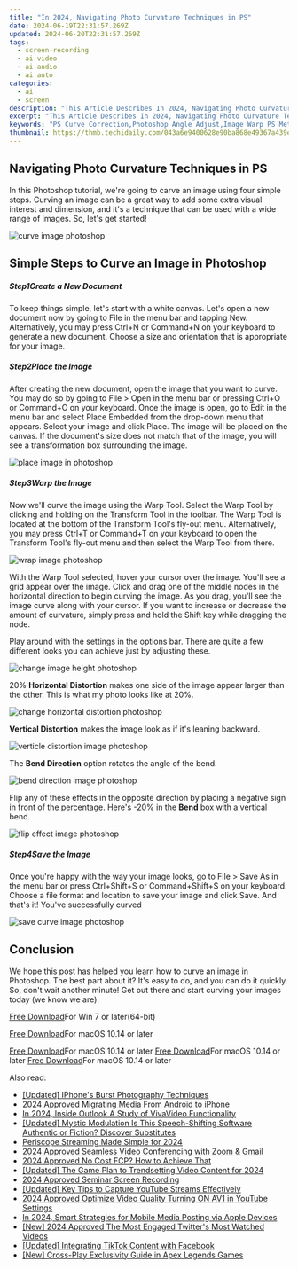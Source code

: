 ```yaml
---
title: "In 2024, Navigating Photo Curvature Techniques in PS"
date: 2024-06-19T22:31:57.269Z
updated: 2024-06-20T22:31:57.269Z
tags: 
  - screen-recording
  - ai video
  - ai audio
  - ai auto
categories: 
  - ai
  - screen
description: "This Article Describes In 2024, Navigating Photo Curvature Techniques in PS"
excerpt: "This Article Describes In 2024, Navigating Photo Curvature Techniques in PS"
keywords: "PS Curve Correction,Photoshop Angle Adjust,Image Warp PS Methods,PS Distortion Fixation,Photo Rotation Tech PS,PS Curvature Reduction,Lens Deformity PS Tips"
thumbnail: https://thmb.techidaily.com/043a6e9400628e90ba868e49367a439edaed6ed2655e7384611850ca4beac263.jpg
---
```


## Navigating Photo Curvature Techniques in PS

In this Photoshop tutorial, we're going to carve an image using four simple steps. Curving an image can be a great way to add some extra visual interest and dimension, and it's a technique that can be used with a wide range of images. So, let's get started!

![curve image photoshop](https://images.wondershare.com/filmora/article-images/2022/09/curve-image-photoshop.jpg)

## Simple Steps to Curve an Image in Photoshop

##### Step1Create a New Document

To keep things simple, let's start with a white canvas. Let's open a new document now by going to File in the menu bar and tapping New. Alternatively, you may press Ctrl+N or Command+N on your keyboard to generate a new document. Choose a size and orientation that is appropriate for your image.

##### Step2Place the Image

After creating the new document, open the image that you want to curve. You may do so by going to File > Open in the menu bar or pressing Ctrl+O or Command+O on your keyboard. Once the image is open, go to Edit in the menu bar and select Place Embedded from the drop-down menu that appears. Select your image and click Place. The image will be placed on the canvas. If the document's size does not match that of the image, you will see a transformation box surrounding the image.

![place image in photoshop](https://images.wondershare.com/filmora/article-images/2022/09/place-image-in-photoshop.jpg)

##### Step3Warp the Image

Now we'll curve the image using the Warp Tool. Select the Warp Tool by clicking and holding on the Transform Tool in the toolbar. The Warp Tool is located at the bottom of the Transform Tool's fly-out menu. Alternatively, you may press Ctrl+T or Command+T on your keyboard to open the Transform Tool's fly-out menu and then select the Warp Tool from there.

![wrap image photoshop](https://images.wondershare.com/filmora/article-images/2022/09/wrap-image-photoshop.jpg)

With the Warp Tool selected, hover your cursor over the image. You'll see a grid appear over the image. Click and drag one of the middle nodes in the horizontal direction to begin curving the image. As you drag, you'll see the image curve along with your cursor. If you want to increase or decrease the amount of curvature, simply press and hold the Shift key while dragging the node.

Play around with the settings in the options bar. There are quite a few different looks you can achieve just by adjusting these.

![change image height photoshop](https://images.wondershare.com/filmora/article-images/2022/09/change-image-height-photoshop.jpg)

20% **Horizontal Distortion** makes one side of the image appear larger than the other. This is what my photo looks like at 20%.

![change horizontal distortion photoshop](https://images.wondershare.com/filmora/article-images/2022/09/change-horizontal-distortion-photoshop.jpg)

**Vertical Distortion** makes the image look as if it's leaning backward.

![verticle distortion image photoshop](https://images.wondershare.com/filmora/article-images/2022/09/verticle-distortion-image-photoshop.jpg)

The **Bend Direction** option rotates the angle of the bend.

![bend direction image photoshop](https://images.wondershare.com/filmora/article-images/2022/09/bend-direction-image-photoshop.jpg)

Flip any of these effects in the opposite direction by placing a negative sign in front of the percentage. Here's -20% in the **Bend** box with a vertical bend.

![flip effect image photoshop](https://images.wondershare.com/filmora/article-images/2022/09/flip-effect-image-photoshop.jpg)

##### Step4Save the Image

Once you're happy with the way your image looks, go to File > Save As in the menu bar or press Ctrl+Shift+S or Command+Shift+S on your keyboard. Choose a file format and location to save your image and click Save. And that's it! You've successfully curved

![save curve image photoshop](https://images.wondershare.com/filmora/article-images/2022/09/save-curve-image-photoshop.jpg)

## Conclusion

We hope this post has helped you learn how to curve an image in Photoshop. The best part about it? It's easy to do, and you can do it quickly. So, don't wait another minute! Get out there and start curving your images today (we know we are).

[Free Download](https://tools.techidaily.com/wondershare/filmora/download/)For Win 7 or later(64-bit)

[Free Download](https://tools.techidaily.com/wondershare/filmora/download/)For macOS 10.14 or later

[Free Download](https://tools.techidaily.com/wondershare/filmora/download/)For macOS 10.14 or later [Free Download](https://tools.techidaily.com/wondershare/filmora/download/)For macOS 10.14 or later [Free Download](https://tools.techidaily.com/wondershare/filmora/download/)For macOS 10.14 or later

<ins class="adsbygoogle"
     style="display:block"
     data-ad-format="autorelaxed"
     data-ad-client="ca-pub-7571918770474297"
     data-ad-slot="1223367746"></ins>

<ins class="adsbygoogle"
     style="display:block"
     data-ad-format="autorelaxed"
     data-ad-client="ca-pub-7571918770474297"
     data-ad-slot="1223367746"></ins>



<ins class="adsbygoogle"
     style="display:block"
     data-ad-client="ca-pub-7571918770474297"
     data-ad-slot="8358498916"
     data-ad-format="auto"
     data-full-width-responsive="true"></ins>


<span class="atpl-alsoreadstyle">Also read:</span>
<div><ul>
<li><a href="https://extra-approaches.techidaily.com/updated-iphones-burst-photography-techniques/"><u>[Updated] IPhone's Burst Photography Techniques</u></a></li>
<li><a href="https://extra-approaches.techidaily.com/2024-approved-migrating-media-from-android-to-iphone/"><u>2024 Approved  Migrating Media From Android to iPhone</u></a></li>
<li><a href="https://extra-approaches.techidaily.com/in-2024-inside-outlook-a-study-of-vivavideo-functionality/"><u>In 2024, Inside Outlook  A Study of VivaVideo Functionality</u></a></li>
<li><a href="https://extra-approaches.techidaily.com/updated-mystic-modulation-is-this-speech-shifting-software-authentic-or-fiction-discover-substitutes/"><u>[Updated] Mystic Modulation  Is This Speech-Shifting Software Authentic or Fiction? Discover Substitutes</u></a></li>
<li><a href="https://extra-approaches.techidaily.com/periscope-streaming-made-simple-for-2024/"><u>Periscope Streaming Made Simple for 2024</u></a></li>
<li><a href="https://extra-approaches.techidaily.com/2024-approved-seamless-video-conferencing-with-zoom-and-gmail/"><u>2024 Approved  Seamless Video Conferencing with Zoom & Gmail</u></a></li>
<li><a href="https://extra-approaches.techidaily.com/2024-approved-no-cost-fcp-how-to-achieve-that/"><u>2024 Approved  No Cost FCP? How to Achieve That</u></a></li>
<li><a href="https://instagram-videos.techidaily.com/updated-the-game-plan-to-trendsetting-video-content-for-2024/"><u>[Updated] The Game Plan to Trendsetting Video Content for 2024</u></a></li>
<li><a href="https://screen-activity-recording.techidaily.com/2024-approved-seminar-screen-recording/"><u>2024 Approved  Seminar Screen Recording</u></a></li>
<li><a href="https://screen-activity-recording.techidaily.com/updated-key-tips-to-capture-youtube-streams-effectively/"><u>[Updated] Key Tips to Capture YouTube Streams Effectively</u></a></li>
<li><a href="https://youtube-help.techidaily.com/2024-approved-optimize-video-quality-turning-on-av1-in-youtube-settings/"><u>2024 Approved  Optimize Video Quality  Turning ON AV1 in YouTube Settings</u></a></li>
<li><a href="https://youtube-stream.techidaily.com/in-2024-smart-strategies-for-mobile-media-posting-via-apple-devices/"><u>In 2024, Smart Strategies for Mobile Media Posting via Apple Devices</u></a></li>
<li><a href="https://twitter-videos.techidaily.com/new-2024-approved-the-most-engaged-twitters-most-watched-videos/"><u>[New] 2024 Approved  The Most Engaged  Twitter's Most Watched Videos</u></a></li>
<li><a href="https://facebook-clips.techidaily.com/updated-integrating-tiktok-content-with-facebook/"><u>[Updated] Integrating TikTok Content with Facebook</u></a></li>
<li><a href="https://on-screen-recording.techidaily.com/new-cross-play-exclusivity-guide-in-apex-legends-games/"><u>[New] Cross-Play Exclusivity Guide in Apex Legends Games</u></a></li>
</ul></div>
